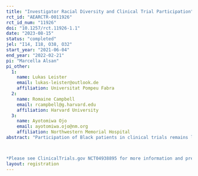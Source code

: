 ```yaml
---
title: "Investigator Racial Diversity and Clinical Trial Participation"
rct_id: "AEARCTR-0011926"
rct_id_num: "11926"
doi: "10.1257/rct.11926-1.1"
date: "2023-08-15"
status: "completed"
jel: "I14, I18, O38, O32"
start_year: "2021-06-04"
end_year: "2022-02-21"
pi: "Marcella Alsan"
pi_other:
  1:
    name: Lukas Leister
    email: lukas-leister@outlook.de
    affiliation: Universitat Pompeu Fabra
  2:
    name: Romaine Campbell
    email: rcampbell@g.harvard.edu
    affiliation: Harvard University
  3:
    name: Ayotomiwa Ojo
    email: ayotomiwa.ojo@nm.org
    affiliation: Northwestern Memorial Hospital
abstract: "Participation of Black patients in clinical trials remains low relative to population and disease-burden benchmarks. We investigate whether increased racial diversity of trial principal investigators could increase enrollment of Black patients. To do so, we conducted a survey experiment in which respondents were shown a photo of a current NIH investigator in which race (Black/White) was cross-randomized as was gender (male/female) to provide a relevant benchmark. Black respondents reported 10.5 percent higher interest in participating in a clinical study led by a race concordant investigator. Gender concordance had no effect. Multivariate regression analyses point to perceived trustworthiness as the most important factor in explaining the pattern of results. Our findings suggest that increasing the racial diversity of clinical trial investigators is a potentially effective method for encouraging enrollment of Black participants in medical research.

*Please see ClinicalTrials.gov NCT04938895 for more information and pre-registration."
layout: registration
---
```


